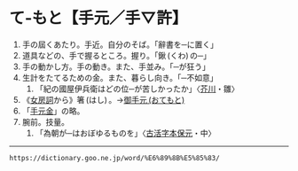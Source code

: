# て‐もと【手元／手▽許】

1.  手の屆くあたり。手近。自分のそば。「辭書を─に置く」
2.  道具などの、手で握るところ。握り。「鍬 (くわ) の─」
3.  手の動かし方。手の動き。また、手並み。「─が狂う」
4.  生計をたてるための金。また、暮らし向き。「─不如意」    
    1.  「紀の國屋伊兵衛はどの位─が苦しかったか」〈[芥川](https://dictionary.goo.ne.jp/word/person/%E8%8A%A5%E5%B7%9D%E7%AB%9C%E4%B9%8B%E4%BB%8B/#jn-2828)・雛〉
5. 《[女房詞](https://dictionary.goo.ne.jp/word/%E5%A5%B3%E6%88%BF%E8%A9%9E/#jn-168525)から》箸 (はし) 。→[御手元 (おてもと)](https://dictionary.goo.ne.jp/word/%E5%BE%A1%E6%89%8B%E5%85%83/#jn-31832) 
6. 「[手元金](https://dictionary.goo.ne.jp/word/%E6%89%8B%E5%85%83%E9%87%91/#jn-152531)」の略。
7. 腕前。技量。    
    1.  「為朝が─はおぼゆるものを」〈[古活字本保元](https://dictionary.goo.ne.jp/word/%E4%BF%9D%E5%85%83%E7%89%A9%E8%AA%9E/#jn-201468)・中〉

---
`https://dictionary.goo.ne.jp/word/%E6%89%8B%E5%85%83/`